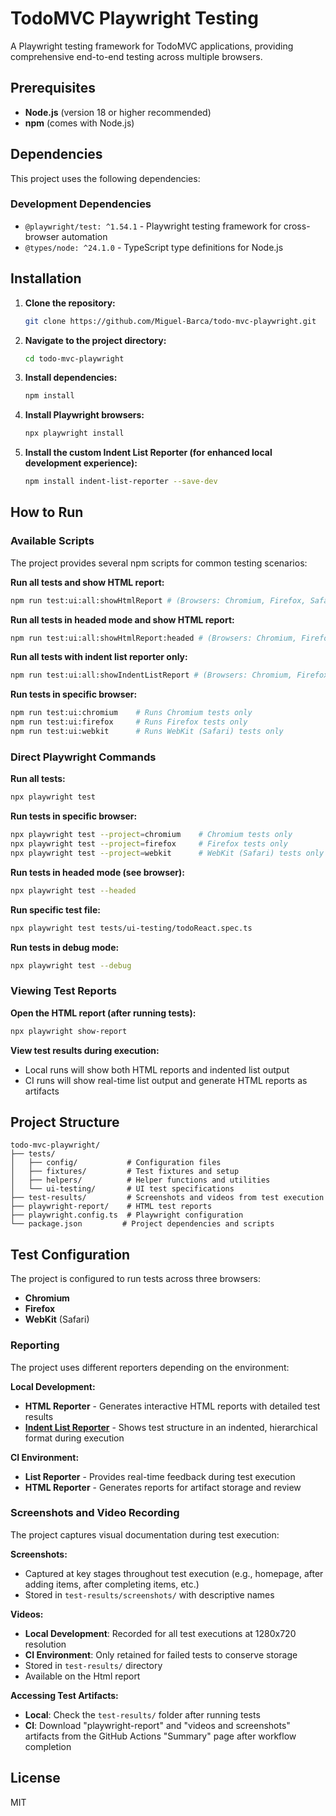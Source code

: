 # TodoMVC Playwright Testing

A Playwright testing framework for TodoMVC applications, providing comprehensive end-to-end testing across multiple browsers.

## Prerequisites

- **Node.js** (version 18 or higher recommended)
- **npm** (comes with Node.js)

## Dependencies

This project uses the following dependencies:

### Development Dependencies

- `@playwright/test: ^1.54.1` - Playwright testing framework for cross-browser automation
- `@types/node: ^24.1.0` - TypeScript type definitions for Node.js

## Installation

1. **Clone the repository:**

   ```bash
   git clone https://github.com/Miguel-Barca/todo-mvc-playwright.git
   ```

2. **Navigate to the project directory:**

   ```bash
   cd todo-mvc-playwright
   ```

3. **Install dependencies:**

   ```bash
   npm install
   ```

4. **Install Playwright browsers:**

   ```bash
   npx playwright install
   ```

5. **Install the custom Indent List Reporter (for enhanced local development experience):**
   ```bash
   npm install indent-list-reporter --save-dev
   ```

## How to Run

### Available Scripts

The project provides several npm scripts for common testing scenarios:

**Run all tests and show HTML report:**

```bash
npm run test:ui:all:showHtmlReport # (Browsers: Chromium, Firefox, Safari)
```

**Run all tests in headed mode and show HTML report:**

```bash
npm run test:ui:all:showHtmlReport:headed # (Browsers: Chromium, Firefox, Safari) - See browser
```

**Run all tests with indent list reporter only:**

```bash
npm run test:ui:all:showIndentListReport # (Browsers: Chromium, Firefox, Safari)
```

**Run tests in specific browser:**

```bash
npm run test:ui:chromium    # Runs Chromium tests only
npm run test:ui:firefox     # Runs Firefox tests only
npm run test:ui:webkit      # Runs WebKit (Safari) tests only
```

### Direct Playwright Commands

**Run all tests:**

```bash
npx playwright test
```

**Run tests in specific browser:**

```bash
npx playwright test --project=chromium    # Chromium tests only
npx playwright test --project=firefox     # Firefox tests only
npx playwright test --project=webkit      # WebKit (Safari) tests only
```

**Run tests in headed mode (see browser):**

```bash
npx playwright test --headed
```

**Run specific test file:**

```bash
npx playwright test tests/ui-testing/todoReact.spec.ts
```

**Run tests in debug mode:**

```bash
npx playwright test --debug
```

### Viewing Test Reports

**Open the HTML report (after running tests):**

```bash
npx playwright show-report
```

**View test results during execution:**

- Local runs will show both HTML reports and indented list output
- CI runs will show real-time list output and generate HTML reports as artifacts

## Project Structure

```
todo-mvc-playwright/
├── tests/
│   ├── config/           # Configuration files
│   ├── fixtures/         # Test fixtures and setup
│   ├── helpers/          # Helper functions and utilities
│   └── ui-testing/       # UI test specifications
├── test-results/         # Screenshots and videos from test execution
├── playwright-report/    # HTML test reports
├── playwright.config.ts  # Playwright configuration
└── package.json         # Project dependencies and scripts
```

## Test Configuration

The project is configured to run tests across three browsers:

- **Chromium**
- **Firefox**
- **WebKit** (Safari)

### Reporting

The project uses different reporters depending on the environment:

**Local Development:**

- **HTML Reporter** - Generates interactive HTML reports with detailed test results
- **[Indent List Reporter](https://github.com/syzzana/indent-list-reporter)** - Shows test structure in an indented, hierarchical format during execution

**CI Environment:**

- **List Reporter** - Provides real-time feedback during test execution
- **HTML Reporter** - Generates reports for artifact storage and review

### Screenshots and Video Recording

The project captures visual documentation during test execution:

**Screenshots:**

- Captured at key stages throughout test execution (e.g., homepage, after adding items, after completing items, etc.)
- Stored in `test-results/screenshots/` with descriptive names

**Videos:**

- **Local Development**: Recorded for all test executions at 1280x720 resolution
- **CI Environment**: Only retained for failed tests to conserve storage
- Stored in `test-results/` directory
- Available on the Html report

**Accessing Test Artifacts:**

- **Local**: Check the `test-results/` folder after running tests
- **CI**: Download "playwright-report" and "videos and screenshots" artifacts from the GitHub Actions "Summary" page after workflow completion

## License

MIT
